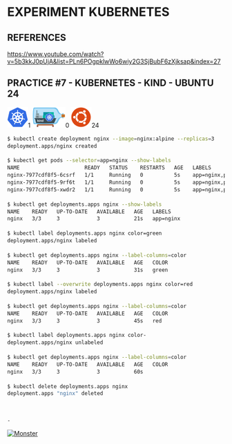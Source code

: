# EXPERIMENT KUBERNETES

## REFERENCES

https://www.youtube.com/watch?v=5b3kkJ0pUjA&list=PLn6POgpklwWo6wiy2G3SjBubF6zXjksap&index=27

## PRACTICE #7 - KUBERNETES - KIND - UBUNTU 24

[![Kubernetes](img/kubernetes.webp "Kubernetes")](https://kubernetes.io)1
[![Kind](img/kind.webp "Kind")](https://kind.sigs.k8s.io)0
[![Ubuntu](img/ubuntu.webp "Ubuntu")](https://ubuntu.com)24

```bash
$ kubectl create deployment nginx --image=nginx:alpine --replicas=3
deployment.apps/nginx created

$ kubectl get pods --selector=app=nginx --show-labels
NAME                     READY   STATUS    RESTARTS   AGE   LABELS
nginx-7977cdf8f5-6csrf   1/1     Running   0          5s    app=nginx,pod-template-hash=7977cdf8f5
nginx-7977cdf8f5-9rf6t   1/1     Running   0          5s    app=nginx,pod-template-hash=7977cdf8f5
nginx-7977cdf8f5-xwdr2   1/1     Running   0          5s    app=nginx,pod-template-hash=7977cdf8f5

$ kubectl get deployments.apps nginx --show-labels
NAME    READY   UP-TO-DATE   AVAILABLE   AGE   LABELS
nginx   3/3     3            3           21s   app=nginx

$ kubectl label deployments.apps nginx color=green
deployment.apps/nginx labeled

$ kubectl get deployments.apps nginx --label-columns=color
NAME    READY   UP-TO-DATE   AVAILABLE   AGE   COLOR
nginx   3/3     3            3           31s   green

$ kubectl label --overwrite deployments.apps nginx color=red
deployment.apps/nginx labeled

$ kubectl get deployments.apps nginx --label-columns=color
NAME    READY   UP-TO-DATE   AVAILABLE   AGE   COLOR
nginx   3/3     3            3           45s   red

$ kubectl label deployments.apps nginx color-
deployment.apps/nginx unlabeled

$ kubectl get deployments.apps nginx --label-columns=color
NAME    READY   UP-TO-DATE   AVAILABLE   AGE   COLOR
nginx   3/3     3            3           60s

$ kubectl delete deployments.apps nginx
deployment.apps "nginx" deleted
```

&nbsp;

`-`

[![Monster](https://avatars.githubusercontent.com/u/47848582?s=96&v=4 "Boo!")](../README.md)
